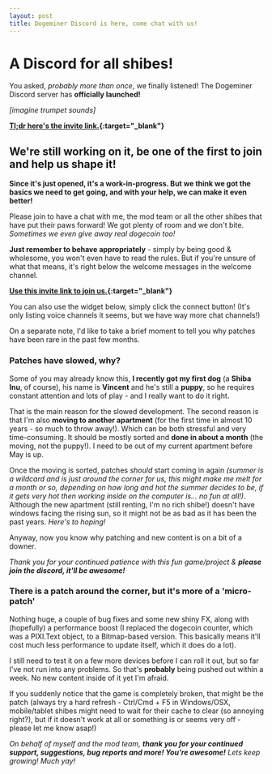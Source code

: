 ```yaml
---
layout: post
title: Dogeminer Discord is here, come chat with us!
---
```


# A Discord for all shibes!

You asked, _probably more than once_, we finally listened! The Dogeminer Discord server has **officially launched!**

_[imagine trumpet sounds]_

<amp-img width="1000" height="187" alt="Dogeminer Discord Logo" layout="responsive" src="/assets/images/blog-discord.jpg"></amp-img>

**[Tl;dr here's the invite link.](https://discord.gg/wrEfE7F){:target="_blank"}**

## We're still working on it, be one of the first to join and help us shape it!

**Since it's just opened, it's a work-in-progress. But we think we got the basics we need to get going, and with your help, we can make it even better!**

Please join to have a chat with me, the mod team or all the other shibes that have put their paws forward! We got plenty of room and we don't bite. _Sometimes we even give away real dogecoin too!_

**Just remember to behave appropriately** - simply by being good & wholesome, you won't even have to read the rules. But if you're unsure of what that means, it's right below the welcome messages in the welcome channel.

**[Use this invite link to join us.](https://discord.gg/wrEfE7F){:target="_blank"}**

You can also use the widget below, simply click the connect button! (It's only listing voice channels it seems, but we have way more chat channels!)

<amp-iframe sandbox="allow-scripts allow-same-origin allow-popups allow-popups-to-escape-sandbox" src="https://discordapp.com/widget?id=153602077854138369&theme=dark" width="350" height="500" frameborder="0"></amp-iframe>

On a separate note, I'd like to take a brief moment to tell you why patches have been rare in the past few months.

### Patches have slowed, why?

Some of you may already know this, **I recently got my first dog** (a **Shiba Inu**, of course), his name is **Vincent** and he's still a **puppy**, so he requires constant attention and lots of play - and I really want to do it right.

That is the main reason for the slowed development. The second reason is that I'm also **moving to another apartment** (for the first time in almost 10 years - so much to throw away!). Which can be both stressful and very time-consuming. It should be mostly sorted and **done in about a month** (the moving, not the puppy!). I need to be out of my current apartment before May is up.

Once the moving is sorted, patches _should_ start coming in again _(summer is a wildcard and is just around the corner for us, this might make me melt for a month or so, depending on how long and hot the summer decides to be, if it gets very hot then working inside on the computer is... no fun at all!)_. Although the new apartment (still renting, I'm no rich shibe!) doesn't have windows facing the rising sun, so it might not be as bad as it has been the past years. _Here's to hoping!_

Anyway, now you know why patching and new content is on a bit of a downer.

_Thank you for your continued patience with this fun game/project & **please join the discord, it'll be awesome!**_

### There is a patch around the corner, but it's more of a 'micro-patch'

Nothing huge, a couple of bug fixes and some new shiny FX, along with (hopefully) a performance boost (I replaced the dogecoin counter, which was a PIXI.Text object, to a Bitmap-based version. This basically means it'll cost much less performance to update itself, which it does do a lot).

I still need to test it on a few more devices before I can roll it out, but so far I've not run into any problems. So that's **probably** being pushed out within a week. No new content inside of it yet I'm afraid.

If you suddenly notice that the game is completely broken, that might be the patch (always try a hard refresh - Ctrl/Cmd + F5 in Windows/OSX, mobile/tablet shibes might need to wait for their cache to clear (so annoying right?), but if it doesn't work at all or something is or seems very off - please let me know asap!)

_On behalf of myself and the mod team, **thank you for your continued support, suggestions, bug reports and more! You're awesome!** Lets keep growing! Much yay!_
